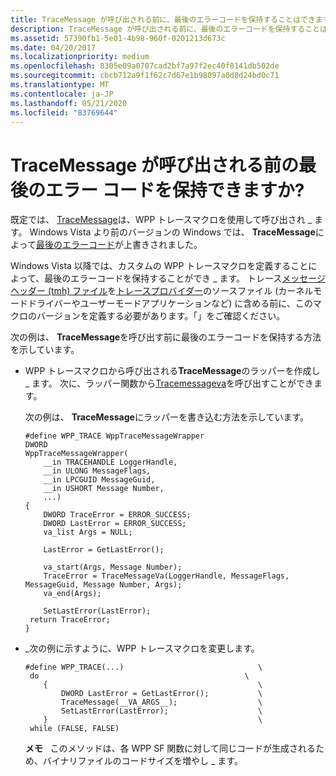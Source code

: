 ```yaml
---
title: TraceMessage が呼び出される前に、最後のエラーコードを保持することはできますか。
description: TraceMessage が呼び出される前に、最後のエラーコードを保持することはできますか。
ms.assetid: 57390fb1-5e01-4b98-960f-0201213d673c
ms.date: 04/20/2017
ms.localizationpriority: medium
ms.openlocfilehash: 8305e09a0707cad2bf7a97f2ec40f8141db502de
ms.sourcegitcommit: cbcb712a9f1f62c7d67e1b98097a0d8d24bd0c71
ms.translationtype: MT
ms.contentlocale: ja-JP
ms.lasthandoff: 05/21/2020
ms.locfileid: "83769644"
---
```

# <a name="can-i-preserve-the-last-error-code-before-tracemessage-is-called"></a>TraceMessage が呼び出される前の最後のエラー コードを保持できますか?


既定では、 [TraceMessage](https://docs.microsoft.com/windows/win32/api/evntrace/nf-evntrace-tracemessage)は、WPP トレースマクロを使用して呼び出され \_ ます。 Windows Vista より前のバージョンの Windows では、 **TraceMessage**によって[最後のエラーコード](https://docs.microsoft.com/windows/win32/debug/last-error-code)が上書きされました。

Windows Vista 以降では、カスタムの WPP トレースマクロを定義することによって、最後のエラーコードを保持することができ \_ ます。 トレース[メッセージヘッダー (tmh) ファイル](trace-message-header-file.md)を[トレースプロバイダー](trace-provider.md)のソースファイル (カーネルモードドライバーやユーザーモードアプリケーションなど) に含める前に、このマクロのバージョンを定義する必要があります。「」をご確認ください。

次の例は、 **TraceMessage**を呼び出す前に最後のエラーコードを保持する方法を示しています。

-   WPP トレースマクロから呼び出される**TraceMessage**のラッパーを作成し \_ ます。 次に、ラッパー関数から[Tracemessageva](https://docs.microsoft.com/windows/win32/api/evntrace/nf-evntrace-tracemessageva)を呼び出すことができます。

    次の例は、 **TraceMessage**にラッパーを書き込む方法を示しています。

    ```
    #define WPP_TRACE WppTraceMessageWrapper
    DWORD
    WppTraceMessageWrapper(
        __in TRACEHANDLE LoggerHandle,
        __in ULONG MessageFlags,
        __in LPCGUID MessageGuid,
        __in USHORT Message Number,
        ...)
    {
        DWORD TraceError = ERROR_SUCCESS;
        DWORD LastError = ERROR_SUCCESS;
        va_list Args = NULL;
     
        LastError = GetLastError();
     
        va_start(Args, Message Number);
        TraceError = TraceMessageVa(LoggerHandle, MessageFlags, MessageGuid, Message Number, Args);
        va_end(Args);
     
        SetLastError(LastError);
     return TraceError;
    }
    ```

-   \_次の例に示すように、WPP トレースマクロを変更します。
    ```
    #define WPP_TRACE(...)                              \
     do                                              \
        {                                               \
            DWORD LastError = GetLastError();           \
            TraceMessage(__VA_ARGS__);                  \
            SetLastError(LastError);                    \
        }                                               \
     while (FALSE, FALSE)
    ```

    **メモ**   このメソッドは、各 WPP SF 関数に対して同じコードが生成されるため、バイナリファイルのコードサイズを増やし \_ ます。

     

 

 





